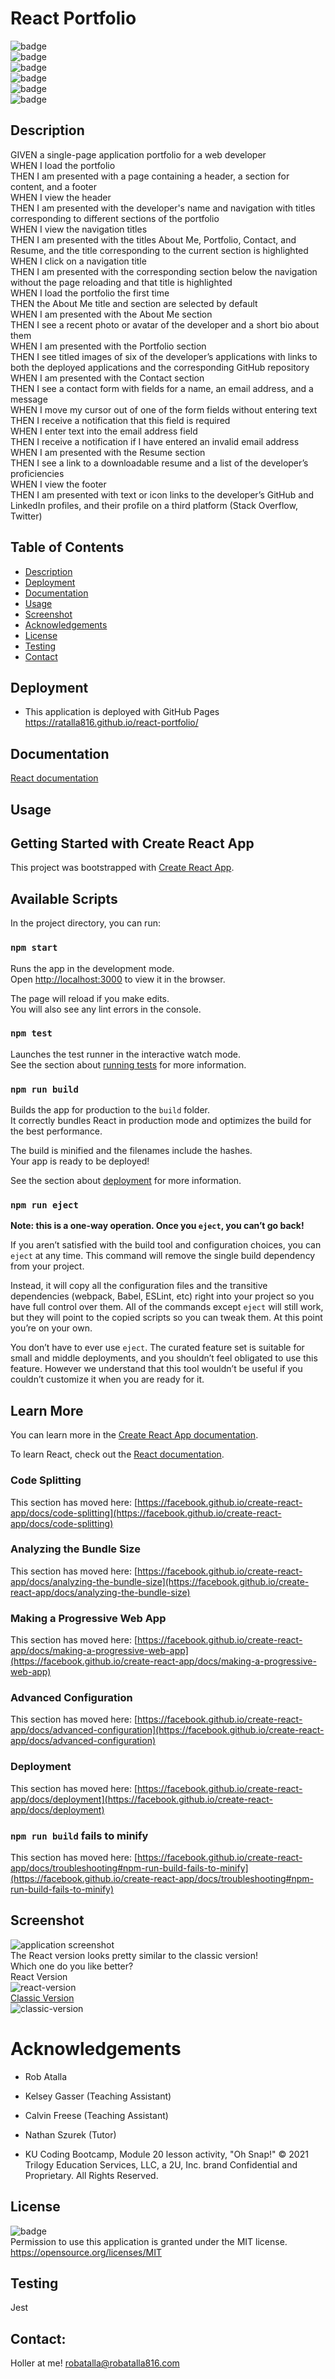 # React Portfolio

  ![badge](https://img.shields.io/github/languages/top/ratalla816/react-portfolio)
  <br> 
  ![badge](https://img.shields.io/github/languages/count/ratalla816/react-portfolio)
  <br>
  ![badge](https://img.shields.io/github/issues/ratalla816/react-portfolio)
  <br>
  ![badge](https://img.shields.io/github/issues-closed/ratalla816/react-portfolio)
  <br>
  ![badge](https://img.shields.io/github/last-commit/ratalla816/react-portfolio)
  <br>
  ![badge](https://img.shields.io/badge/license-MIT-important)
  
  ## Description
  
   GIVEN a single-page application portfolio for a web developer
   <br>
WHEN I load the portfolio
<br>
THEN I am presented with a page containing a header, a section for content, and a footer
<br>
WHEN I view the header
<br>
THEN I am presented with the developer's name and navigation with titles corresponding to different sections of the portfolio
<br>
WHEN I view the navigation titles
<br>
THEN I am presented with the titles About Me, Portfolio, Contact, and Resume, and the title corresponding to the current section is highlighted
<br>
WHEN I click on a navigation title
<br>
THEN I am presented with the corresponding section below the navigation without the page reloading and that title is highlighted
<br>
WHEN I load the portfolio the first time
<br>
THEN the About Me title and section are selected by default
<br>
WHEN I am presented with the About Me section
<br>
THEN I see a recent photo or avatar of the developer and a short bio about them
<br>
WHEN I am presented with the Portfolio section
<br>
THEN I see titled images of six of the developer’s applications with links to 
both the deployed applications and the corresponding GitHub repository
<br>
WHEN I am presented with the Contact section
<br>
THEN I see a contact form with fields for a name, an email address, and a message
<br>
WHEN I move my cursor out of one of the form fields without entering text
<br>
THEN I receive a notification that this field is required
<br>
WHEN I enter text into the email address field
<br>
THEN I receive a notification if I have entered an invalid email address
<br>
WHEN I am presented with the Resume section
<br>
THEN I see a link to a downloadable resume and a list of the developer’s 
proficiencies
<br>
WHEN I view the footer
<br>
THEN I am presented with text or icon links to the developer’s GitHub and LinkedIn profiles, and their profile on a third platform (Stack Overflow, Twitter) 

 
  ## Table of Contents
  - [Description](#description)
  - [Deployment](#deployment)
  - [Documentation](#documentation)
  - [Usage](#usage)
  - [Screenshot](#screenshot)
  - [Acknowledgements](#acknowledgements)
  - [License](#license)
  - [Testing](#testing)
  - [Contact](#contact)

  ## Deployment
  * This application is deployed with GitHub Pages <https://ratalla816.github.io/react-portfolio/>
  
  ## Documentation
  
  [React documentation](https://reactjs.org/)
 
  ## Usage
  ## Getting Started with Create React App

This project was bootstrapped with [Create React App](https://github.com/facebook/create-react-app).

## Available Scripts

In the project directory, you can run:

### `npm start`

Runs the app in the development mode.\
Open [http://localhost:3000](http://localhost:3000) to view it in the browser.

The page will reload if you make edits.\
You will also see any lint errors in the console.

### `npm test`

Launches the test runner in the interactive watch mode.\
See the section about [running tests](https://facebook.github.io/create-react-app/docs/running-tests) for more information.

### `npm run build`

Builds the app for production to the `build` folder.\
It correctly bundles React in production mode and optimizes the build for the best performance.

The build is minified and the filenames include the hashes.\
Your app is ready to be deployed!

See the section about [deployment](https://facebook.github.io/create-react-app/docs/deployment) for more information.

### `npm run eject`

**Note: this is a one-way operation. Once you `eject`, you can’t go back!**

If you aren’t satisfied with the build tool and configuration choices, you can `eject` at any time. This command will remove the single build dependency from your project.

Instead, it will copy all the configuration files and the transitive dependencies (webpack, Babel, ESLint, etc) right into your project so you have full control over them. All of the commands except `eject` will still work, but they will point to the copied scripts so you can tweak them. At this point you’re on your own.

You don’t have to ever use `eject`. The curated feature set is suitable for small and middle deployments, and you shouldn’t feel obligated to use this feature. However we understand that this tool wouldn’t be useful if you couldn’t customize it when you are ready for it.

## Learn More

You can learn more in the [Create React App documentation](https://facebook.github.io/create-react-app/docs/getting-started).

To learn React, check out the [React documentation](https://reactjs.org/).

### Code Splitting

This section has moved here: [https://facebook.github.io/create-react-app/docs/code-splitting](https://facebook.github.io/create-react-app/docs/code-splitting)

### Analyzing the Bundle Size

This section has moved here: [https://facebook.github.io/create-react-app/docs/analyzing-the-bundle-size](https://facebook.github.io/create-react-app/docs/analyzing-the-bundle-size)

### Making a Progressive Web App

This section has moved here: [https://facebook.github.io/create-react-app/docs/making-a-progressive-web-app](https://facebook.github.io/create-react-app/docs/making-a-progressive-web-app)

### Advanced Configuration

This section has moved here: [https://facebook.github.io/create-react-app/docs/advanced-configuration](https://facebook.github.io/create-react-app/docs/advanced-configuration)

### Deployment

This section has moved here: [https://facebook.github.io/create-react-app/docs/deployment](https://facebook.github.io/create-react-app/docs/deployment)

### `npm run build` fails to minify

This section has moved here: [https://facebook.github.io/create-react-app/docs/troubleshooting#npm-run-build-fails-to-minify](https://facebook.github.io/create-react-app/docs/troubleshooting#npm-run-build-fails-to-minify)
  ## Screenshot
  ![application screenshot](./react-portfolio-assets/images/react-portfoliovid.gif)
  <br>
  The React version looks pretty similar to the classic version!
  <br>
  Which one do you like better?
  <br>
  React Version
  <br>
  ![react-version](./react-portfolio-assets/images/react-version.gif)
  <br>
  <a href="https://ratalla816.github.io/professional-portfolio">Classic Version</a>
  <br>
  ![classic-version](./react-portfolio-assets/images/classicvid.gif)
 
  # Acknowledgements
  
  * Rob Atalla
  
  * Kelsey Gasser (Teaching Assistant)
  
  * Calvin Freese (Teaching Assistant)
  
  * Nathan Szurek (Tutor)
  
  * KU Coding Bootcamp, Module 20 lesson activity, "Oh Snap!" © 2021 Trilogy Education Services, LLC, a 2U, Inc. brand Confidential and Proprietary. All Rights Reserved.

    
  ## License
  ![badge](https://img.shields.io/badge/license-MIT-important)
  <br>
  Permission to use this application is granted under the MIT license. <https://opensource.org/licenses/MIT>

  ## Testing
  Jest

  ## Contact:
  Holler at me! <a href="mailto:rob.atalla@robatalla816.com">robatalla@robatalla816.com</a>